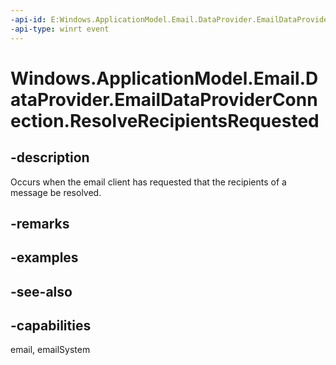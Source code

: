 ```yaml
---
-api-id: E:Windows.ApplicationModel.Email.DataProvider.EmailDataProviderConnection.ResolveRecipientsRequested
-api-type: winrt event
---
```


<!-- Event syntax
public event Windows.Foundation.TypedEventHandler ResolveRecipientsRequested<Windows.ApplicationModel.Email.DataProvider.EmailDataProviderConnection,  Windows.ApplicationModel.Email.DataProvider.EmailMailboxResolveRecipientsRequestEventArgs>
-->

# Windows.ApplicationModel.Email.DataProvider.EmailDataProviderConnection.ResolveRecipientsRequested

## -description
Occurs when the email client has requested that the recipients of a message be resolved.

## -remarks

## -examples

## -see-also

## -capabilities
email, emailSystem
